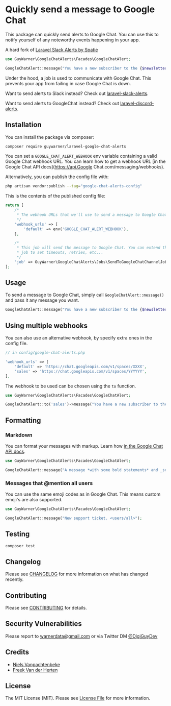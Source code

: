 # Quickly send a message to Google Chat


This package can quickly send alerts to Google Chat. You can use this to notify yourself of any noteworthy events happening in your app.

A hard fork of [Laravel Slack Alerts by Spatie](https://github.com/spatie/laravel-slack-alerts)


```php
use GuyWarner\GoogleChatAlerts\Facades\GoogleChatAlert;

GoogleChatAlert::message("You have a new subscriber to the {$newsletter->name} newsletter!");
```

Under the hood, a job is used to communicate with Google Chat. This prevents your app from failing in case Google Chat is down.

Want to send alerts to Slack instead? Check out [laravel-slack-alerts](https://github.com/spatie/laravel-slack-alerts).

Want to send alerts to GoogleChat instead? Check out [laravel-discord-alerts](https://github.com/spatie/laravel-google-chat-alerts).


## Installation

You can install the package via composer:

```bash
composer require guywarner/laravel-google-chat-alerts
```

You can set a `GOOGLE_CHAT_ALERT_WEBHOOK` env variable containing a valid Google Chat webhook URL. You can learn how to get a webhook URL [in the Google Chat API docs](https://api.Google Chat.com/messaging/webhooks).


Alternatively, you can publish the config file with:

```bash
php artisan vendor:publish --tag="google-chat-alerts-config"
```

This is the contents of the published config file:

```php
return [
    /*
     * The webhook URLs that we'll use to send a message to Google Chat.
     */
    'webhook_urls' => [
        'default' => env('GOOGLE_CHAT_ALERT_WEBHOOK'),
    ],

    /*
     * This job will send the message to Google Chat. You can extend this
     * job to set timeouts, retries, etc...
     */
    'job' => GuyWarner\GoogleChatAlerts\Jobs\SendToGoogleChatChannelJob::class,
];

```

## Usage

To send a message to Google Chat, simply call `GoogleChatAlert::message()` and pass it any message you want.

```php
GoogleChatAlert::message("You have a new subscriber to the {$newsletter->name} newsletter!");
```

## Using multiple webhooks

You can also use an alternative webhook, by specify extra ones in the config file.

```php
// in config/google-chat-alerts.php

'webhook_urls' => [
    'default' => 'https://chat.googleapis.com/v1/spaces/XXXX',
    'sales' => 'https://chat.googleapis.com/v1/spaces/YYYYYY',
],
```

The webhook to be used can be chosen using the `to` function.

```php
use GuyWarner\GoogleChatAlerts\Facades\GoogleChatAlert;

GoogleChatAlert::to('sales')->message("You have a new subscriber to the {$newsletter->name} newsletter!");
```

## Formatting

### Markdown
You can format your messages with markup. Learn how [in the Google Chat API docs](https://developers.google.com/chat/api/guides/message-formats/basic#using_formatted_text_in_messages).

```php
use GuyWarner\GoogleChatAlerts\Facades\GoogleChatAlert;

GoogleChatAlert::message("A message *with some bold statements* and _some italicized text_.");
```

### Messages that @mention all users

You can use the same emoji codes as in Google Chat. This means custom emoji's are also supported.
```php
use GuyWarner\GoogleChatAlerts\Facades\GoogleChatAlert;

GoogleChatAlert::message("New support ticket. <users/all>");
```

## Testing

```bash
composer test
```

## Changelog

Please see [CHANGELOG](CHANGELOG.md) for more information on what has changed recently.

## Contributing

Please see [CONTRIBUTING](.github/CONTRIBUTING.md) for details.

## Security Vulnerabilities

Please report to warnerdata@gmail.com or via Twitter DM [@DigiGuyDev](https://twitter.com/DigiGuyDev)

## Credits

- [Niels Vanpachtenbeke](https://github.com/Nielsvanpach)
- [Freek Van der Herten](https://github.com/freekmurze)

## License

The MIT License (MIT). Please see [License File](LICENSE.md) for more information.
